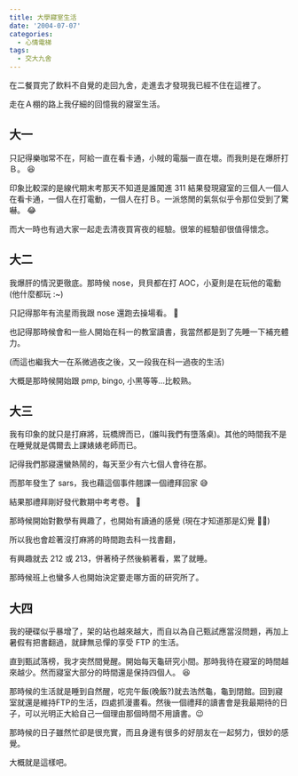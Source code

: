 ```yaml
---
title: 大學寢室生活
date: '2004-07-07'
categories:
  - 心情電梯
tags:
  - 交大九舍
---
```


在二餐買完了飲料不自覺的走回九舍，走進去才發現我已經不住在這裡了。

走在Ａ棚的路上我仔細的回憶我的寢室生活。

## 大一
只記得樂咖常不在，阿給一直在看卡通，小賊的電腦一直在壞。而我則是在爆肝打Ｂ。 😆

印象比較深的是線代期末考那天不知道是誰闖進 311 結果發現寢室的三個人一個人在看卡通，一個人在打電動，一個人在打Ｂ。一派悠閒的氣氛似乎令那位受到了驚嚇。 😂

而大一時也有過大家一起走去清夜買宵夜的經驗。很笨的經驗卻很值得懷念。

## 大二
我爆肝的情況更徹底。那時候 nose，貝貝都在打 AOC，小夏則是在玩他的電動 (他什麼都玩 :~)

只記得那年有流星雨我跟 nose 還跑去操場看。 🤗

也記得那時候會和一些人開始在科一的教室讀書，我當然都是到了先睡一下補充體力。

(而這也繼我大一在系微過夜之後，又一段我在科一過夜的生活)

大概是那時候開始跟 pmp, bingo, 小黑等等…比較熟。

## 大三
我有印象的就只是打麻將，玩橋牌而已，(誰叫我們有墮落桌)。其他的時間我不是在睡覺就是偶爾去上課婊婊老師而已。

記得我們那寢還蠻熱鬧的，每天至少有六七個人會待在那。

而那年發生了 sars，我也藉這個事件翹課一個禮拜回家 😅

結果那禮拜剛好發代數期中考考卷。 🫣

那時候開始對數學有興趣了，也開始有讀通的感覺 (現在才知道那是幻覺 😵‍💫)

所以我也會趁著沒打麻將的時間跑去科一找書翻，

有興趣就去 212 或 213，併著椅子然後躺著看，累了就睡。

那時候班上也蠻多人也開始決定要走哪方面的研究所了。

## 大四
我的硬碟似乎暴增了，架的站也越來越大，而自以為自己甄試應當沒問題，再加上暑假有把書翻過，就肆無忌憚的享受 FTP 的生活。

直到甄試落榜，我才突然間覺醒。開始每天龜研究小間。那時我待在寢室的時間越來越少。然而寢室大部分的時間還是保持四個人。 😆

那時候的生活就是睡到自然醒，吃完午飯(晚飯?)就去浩然龜，龜到閉館。回到寢室就還是維持FTP的生活，四處抓漫畫看。然後一個禮拜的讀書會是我最期待的日子，可以光明正大給自己一個理由那個時間不用讀書。😉

那時候的日子雖然忙卻是很充實，而且身邊有很多的好朋友在一起努力，很妙的感覺。

大概就是這樣吧。